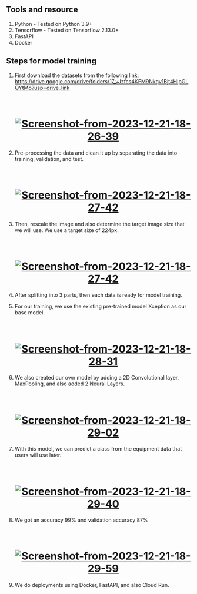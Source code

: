 ## Tools and resource

1. Python - Tested on Python 3.9+
2. Tensorflow - Tested on Tensorflow 2.13.0+
3. FastAPI
4. Docker

## Steps for model training
1. First download the datasets from the following link: https://drive.google.com/drive/folders/17_vJzfcs4KFM9Nkqv1Bjt4HIpGLQYtMo?usp=drive_link
   <h1 align="center">
       <br>
       <a href="https://ibb.co/cwjFq8B"><img src="https://i.ibb.co/Qk4N0Hg/Screenshot-from-2023-12-21-18-26-39.png" alt="Screenshot-from-2023-12-21-18-26-39" border="0"></a>
       <br>
   </h1>

2. Pre-processing the data and clean it up by separating the data into training, validation, and test.
   <h1 align="center">
       <br>
       <a href="https://ibb.co/HhTh3c6"><img src="https://i.ibb.co/qJYJVHK/Screenshot-from-2023-12-21-18-27-42.png" alt="Screenshot-from-2023-12-21-18-27-42" border="0"></a>
       <br>
   </h1>
3. Then, rescale the image and also determine the target image size that we will use. We use a target size of 224px.
   <h1 align="center">
       <br>
       <a href="https://ibb.co/HhTh3c6"><img src="https://i.ibb.co/qJYJVHK/Screenshot-from-2023-12-21-18-27-42.png" alt="Screenshot-from-2023-12-21-18-27-42" border="0"></a>
       <br>
   </h1>
4. After splitting into 3 parts, then each data is ready for model training.
5. For our training, we use the existing pre-trained model Xception as our base model.
   <h1 align="center">
       <br>
       <a href="https://ibb.co/RzQ7mhw"><img src="https://i.ibb.co/jg3H2VX/Screenshot-from-2023-12-21-18-28-31.png" alt="Screenshot-from-2023-12-21-18-28-31" border="0"></a>
       <br>
   </h1>
7. We also created our own model by adding a 2D Convolutional layer, MaxPooling, and also added 2 Neural Layers.
   <h1 align="center">
      <br>
      <a href="https://ibb.co/PWSxKt4"><img src="https://i.ibb.co/c8mJ0xt/Screenshot-from-2023-12-21-18-29-02.png" alt="Screenshot-from-2023-12-21-18-29-02" border="0"></a>
      <br>
   </h1>
8. With this model, we can predict a class from the equipment data that users will use later.
   <h1 align="center">
      <br>
      <a href="https://ibb.co/vJ7QVFn"><img src="https://i.ibb.co/y8wYd9j/Screenshot-from-2023-12-21-18-29-40.png" alt="Screenshot-from-2023-12-21-18-29-40" border="0"></a>
      <br>
   </h1>
9. We got an accuracy 99% and validation accuracy 87%
    <h1 align="center">
       <br>
       <a href="https://ibb.co/WkwS6Tc"><img src="https://i.ibb.co/LxW48GC/Screenshot-from-2023-12-21-18-29-59.png" alt="Screenshot-from-2023-12-21-18-29-59" border="0"></a>
       <br>
   </h1>
10. We do deployments using Docker, FastAPI, and also Cloud Run.
